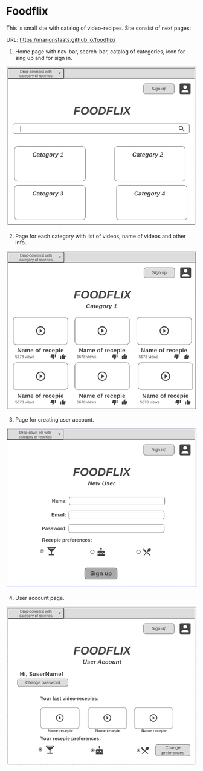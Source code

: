 # Foodflix

This is small site with catalog of video-recipes. Site consist of next pages:

URL: https://marionstaats.github.io/foodflix/

1. Home page with nav-bar, search-bar, catalog of categories, icon for sing up and for sign in.

![Home page](./wireframes/Home-page.png)

2. Page for each category with list of videos, name of videos and other info.

![Category-page](./wireframes/Category-page.png)

3. Page for creating user account.

![User-sign-up](./wireframes/User-sign-up.png)

4. User account page.

![User-account-pag](./wireframes/User-account-page.png)
